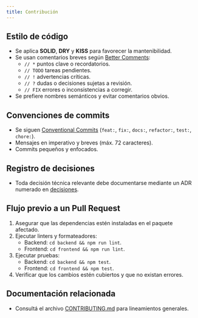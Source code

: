 ```yaml
---
title: Contribución
---
```


<!-- * Guía para mantener consistencia y legibilidad en el código. -->

## Estilo de código

- Se aplica **SOLID**, **DRY** y **KISS** para favorecer la mantenibilidad.
- Se usan comentarios breves según [Better Comments](https://marketplace.visualstudio.com/items?itemName=aaron-bond.better-comments):
  - `// *` puntos clave o recordatorios.
  - `// TODO` tareas pendientes.
  - `// !` advertencias críticas.
  - `// ?` dudas o decisiones sujetas a revisión.
  - `// FIX` errores o inconsistencias a corregir.
- Se prefiere nombres semánticos y evitar comentarios obvios.

## Convenciones de commits

- Se siguen [Conventional Commits](https://www.conventionalcommits.org/) (`feat:`, `fix:`, `docs:`, `refactor:`, `test:`, `chore:`).
- Mensajes en imperativo y breves (máx. 72 caracteres).
- Commits pequeños y enfocados.

## Registro de decisiones

- Toda decisión técnica relevante debe documentarse mediante un ADR numerado en [decisiones](/docs/dev/decisiones/index).

## Flujo previo a un Pull Request

1. Asegurar que las dependencias estén instaladas en el paquete afectado.
2. Ejecutar linters y formateadores:
   - Backend: `cd backend && npm run lint`.
   - Frontend: `cd frontend && npm run lint`.
3. Ejecutar pruebas:
   - Backend: `cd backend && npm test`.
   - Frontend: `cd frontend && npm test`.
4. Verificar que los cambios estén cubiertos y que no existan errores.

## Documentación relacionada

- Consultá el archivo [CONTRIBUTING.md](https://github.com/MVRU/Conectando-Corazones/blob/main/CONTRIBUTING.md) para lineamientos generales.

<!-- -!- Actualizar estas instrucciones si se modifican los scripts de lint o test. -->